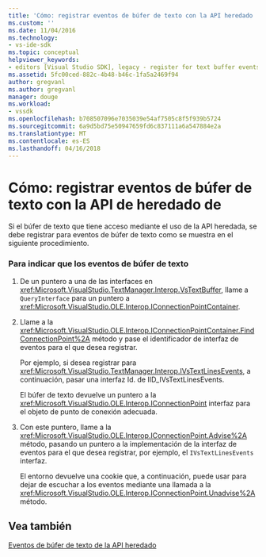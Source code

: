 ```yaml
---
title: 'Cómo: registrar eventos de búfer de texto con la API heredado | Documentos de Microsoft'
ms.custom: ''
ms.date: 11/04/2016
ms.technology:
- vs-ide-sdk
ms.topic: conceptual
helpviewer_keywords:
- editors [Visual Studio SDK], legacy - register for text buffer events
ms.assetid: 5fc00ced-882c-4b48-b46c-1fa5a2469f94
author: gregvanl
ms.author: gregvanl
manager: douge
ms.workload:
- vssdk
ms.openlocfilehash: b708507096e7035039e54af7505c8f5f939b5724
ms.sourcegitcommit: 6a9d5bd75e50947659fd6c837111a6a547884e2a
ms.translationtype: MT
ms.contentlocale: es-ES
ms.lasthandoff: 04/16/2018
---
```

# <a name="how-to-register-for-text-buffer-events-with-the-legacy-api"></a>Cómo: registrar eventos de búfer de texto con la API de heredado de
Si el búfer de texto que tiene acceso mediante el uso de la API heredada, se debe registrar para eventos de búfer de texto como se muestra en el siguiente procedimiento.  
  
### <a name="to-advise-text-buffer-events"></a>Para indicar que los eventos de búfer de texto  
  
1.  De un puntero a una de las interfaces en <xref:Microsoft.VisualStudio.TextManager.Interop.VsTextBuffer>, llame a `QueryInterface` para un puntero a <xref:Microsoft.VisualStudio.OLE.Interop.IConnectionPointContainer>.  
  
2.  Llame a la <xref:Microsoft.VisualStudio.OLE.Interop.IConnectionPointContainer.FindConnectionPoint%2A> método y pase el identificador de interfaz de eventos para el que desea registrar.  
  
     Por ejemplo, si desea registrar para <xref:Microsoft.VisualStudio.TextManager.Interop.IVsTextLinesEvents>, a continuación, pasar una interfaz Id. de IID_IVsTextLinesEvents.  
  
     El búfer de texto devuelve un puntero a la <xref:Microsoft.VisualStudio.OLE.Interop.IConnectionPoint> interfaz para el objeto de punto de conexión adecuada.  
  
3.  Con este puntero, llame a la <xref:Microsoft.VisualStudio.OLE.Interop.IConnectionPoint.Advise%2A> método, pasando un puntero a la implementación de la interfaz de eventos para el que desea registrar, por ejemplo, el `IVsTextLinesEvents` interfaz.  
  
     El entorno devuelve una cookie que, a continuación, puede usar para dejar de escuchar a los eventos mediante una llamada a la <xref:Microsoft.VisualStudio.OLE.Interop.IConnectionPoint.Unadvise%2A> método.  
  
## <a name="see-also"></a>Vea también  
 [Eventos de búfer de texto de la API heredado](../extensibility/text-buffer-events-in-the-legacy-api.md)